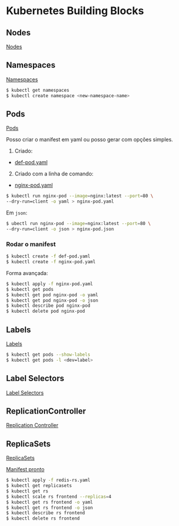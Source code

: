 # Kubernetes Building Blocks

## Nodes

[Nodes](https://kubernetes.io/docs/concepts/architecture/nodes/)

## Namespaces

[Namespaces](https://kubernetes.io/docs/concepts/overview/working-with-objects/namespaces/)

```bash
$ kubectl get namespaces
$ kubectl create namespace <new-namespace-name>
```

## Pods

[Pods](https://kubernetes.io/docs/concepts/workloads/pods/)

Posso criar o manifest em yaml ou posso gerar com opções simples.

1. Criado:

- [def-pod.yaml](./pods/def-pod.yaml)

2. Criado com a linha de comando:

- [nginx-pod.yaml](./pods/nginx-pod.yaml)

```bash
$ kubectl run nginx-pod --image=nginx:latest --port=80 \
--dry-run=client -o yaml > nginx-pod.yaml
```

Em `json`:

```bash
$ ubectl run nginx-pod --image=nginx:latest --port=80 \
--dry-run=client -o json > nginx-pod.json
```

### Rodar o manifest

```bash
$ kubectl create -f def-pod.yaml
$ kubectl create -f nginx-pod.yaml
```

Forma avançada:

```bash
$ kubectl apply -f nginx-pod.yaml
$ kubectl get pods
$ kubectl get pod nginx-pod -o yaml
$ kubectl get pod nginx-pod -o json
$ kubectl describe pod nginx-pod
$ kubectl delete pod nginx-pod
```

## Labels

[Labels](https://kubernetes.io/docs/concepts/overview/working-with-objects/labels/)

```bash
$ kubectl get pods --show-labels
$ kubectl get pods -l <dev=label>
```
## Label Selectors

[Label Selectors](https://kubernetes.io/docs/concepts/overview/working-with-objects/labels/#label-selectors)

## ReplicationController

[Replication Controller](https://kubernetes.io/docs/concepts/workloads/controllers/replicationcontroller/)

## ReplicaSets

[ReplicaSets](https://kubernetes.io/docs/concepts/workloads/controllers/replicaset/)

[Manifest pronto](./replicaSets/redis-rs.yaml)

```bash
$ kubectl apply -f redis-rs.yaml
$ kubectl get replicasets
$ kubectl get rs
$ kubectl scale rs frontend --replicas=4
$ kubectl get rs frontend -o yaml
$ kubectl get rs frontend -o json
$ kubectl describe rs frontend
$ kubectl delete rs frontend
```